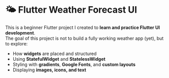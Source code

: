 # 🌤️ Flutter Weather Forecast UI

This is a beginner Flutter project I created to **learn and practice Flutter UI development**.  
The goal of this project is not to build a fully working weather app (yet), but to explore:

- How **widgets** are placed and structured
- Using **StatefulWidget** and **StatelessWidget**
- Styling with **gradients**, **Google Fonts**, and **custom layouts**
- Displaying **images, icons, and text**



